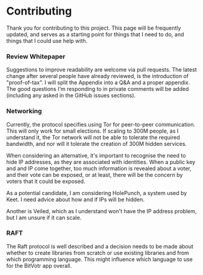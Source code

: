 # Contributing

Thank you for contributing to this project. 
This page will be frequently updated, and serves as a starting point for things that I need to do, and things that I could use help with.

### Review Whitepaper
Suggestions to improve readability are welcome via pull requests.
The latest change after several people have already reviewed, is the introduction of "proof-of-tax".
I will split the Appendix into a Q&A and a proper appendix.
The good questions I'm responding to in private comments will be added (including any asked in the GitHub issues sections).

### Networking
Currently, the protocol specifies using Tor for peer-to-peer communication. This will only work for small elections. If scaling to 300M
people, as I understand it, the Tor network will not be able to tolerate the required bandwidth, and nor will it tolerate the creation
of 300M hidden services.

When considering an alternative, it's important to recognise the need to hide IP addresses, as they are associated with identities. When a
public key and and IP come together, too much information is revealed about a voter, and their vote can be exposed, or at least, there will
be the concern by voters that it could be exposed.

As a potential candidate, I am considering HolePunch, a system used by Keet. I need advice about how and if IPs will be hidden.

Another is Veiled, which as I understand won't have the IP address problem, but I am unsure if it can scale.

### RAFT
The Raft protocol is well described and a decision needs to be made about whether to create libraries from scratch or use existing libraries
and from which programming language. This might influence which language to use for the BitVotr app overall.

